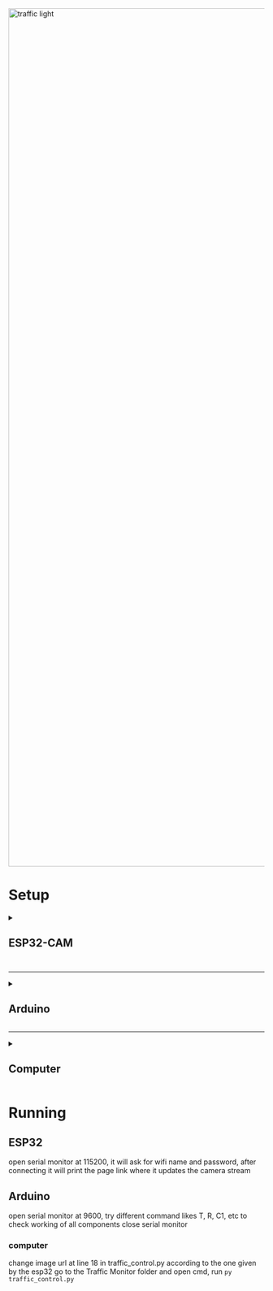<img width="1262" height="1690" alt="traffic light" src="https://github.com/user-attachments/assets/a769b357-240f-4adc-b90d-a017af062670" />

# Setup

<details>

  <summary><h2> ESP32-CAM <h2/></summary>

  ### Add esp32 boards
  Add https://raw.githubusercontent.com/espressif/arduino-esp32/gh-pages/package_esp32_index.json to:
  <br>
  menu bar > File > preferences <br>
  <img width="799" height="529" alt="image" src="https://github.com/user-attachments/assets/12f1371d-5a36-4ec8-ad13-3db73c7f2a1f" /> <br>
  now go to the board manager tab and install esp32 by espressif systems<br>
  <img width="267" height="466" alt="image" src="https://github.com/user-attachments/assets/e1663e57-c35e-42fb-94ac-4cb841237a83" /> <br> 
  ### Install esp32-cam library
  download https://github.com/yoursunny/esp32cam as zip and in arduino IDE <br>
  menu bar > sketch > Include library > Add .zip library > select downloaded zip <br>
  <img width="603" height="339" alt="image" src="https://github.com/user-attachments/assets/fa7fe9dc-61f0-4fbb-ae25-d6c71e1b5beb" />
  <hr/>
  after all this, select board `AI Thinker ESP32-CAM` and upload `arduino IDE\esp32cam\esp32cam.ino` to the esp32cam<br>
  possible resoltions are 160x120, 176x144, 240x176, 320x240, 400x296, 640x480, 800x600, 1024x768, 1280x1024, 1600x1200, change according to preference in the code
</details>

<hr/>
<details>
<summary><h2>Arduino</h1></summary>
Install `AccelStepper` library and change stepper and traffic light pins according to your own wiring<br>
Upload code
</details>

<hr/>
<details>
<summary><h2>Computer</h1></summary>
Install python from https://www.python.org/downloads/ and make sure to check `Add to PATH` during installation<br>
Go to the upper most directory of this project and where all folders can be seen and run<br>
`pip install -r requirements.txt` to install all the required python libraries
</details>

# Running
  ## ESP32  
  open serial monitor at 115200, it will ask for wifi name and password, after connecting it will print the page link where it updates the camera stream
  ## Arduino
  open serial monitor at 9600, try different command likes T, R, C1, etc to check working of all components
  close serial monitor
  ### computer
  change image url at line 18 in traffic_control.py according to the one given by the esp32
  go to the Traffic Monitor folder and open cmd, run `py traffic_control.py` 

  

